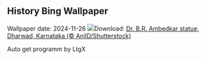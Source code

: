 ## History Bing Wallpaper
Wallpaper date: 2024-11-26
![](https://www.bing.com/th?id=OHR.ConstitutionDay_EN-IN3100148262_UHD.jpg&w=1000)Download: [Dr. B.R. Ambedkar statue, Dharwad, Karnataka (© AnilD/Shutterstock)](https://www.bing.com/th?id=OHR.ConstitutionDay_EN-IN3100148262_UHD.jpg)

Auto get programm by LtgX
